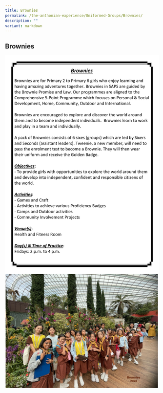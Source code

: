 ```yaml
---
title: Brownies
permalink: /the-anthonian-experience/Uniformed-Groups/Brownies/
description: ""
variant: markdown
---
```

## Brownies 

![](/images/CCA%202023_Sep/cca-20.png)
![](/images/2023/brownies01.png)